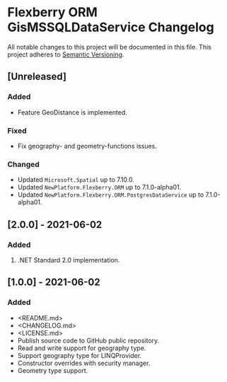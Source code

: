 # Flexberry ORM GisMSSQLDataService Changelog
All notable changes to this project will be documented in this file.
This project adheres to [Semantic Versioning](http://semver.org/).

## [Unreleased]
### Added
- Feature GeoDistance is implemented.

### Fixed
- Fix geography- and geometry-functions issues.

### Changed
- Updated `Microsoft.Spatial` up to 7.10.0.
- Updated `NewPlatform.Flexberry.ORM` up to 7.1.0-alpha01.
- Updated `NewPlatform.Flexberry.ORM.PostgresDataService` up to 7.1.0-alpha01.

## [2.0.0] - 2021-06-02

### Added

1. .NET Standard 2.0 implementation.

## [1.0.0] - 2021-06-02

### Added

* <README.md>
* <CHANGELOG.md>
* <LICENSE.md>
* Publish source code to GitHub public repository.
* Read and write support for geography type.
* Support geography type for LINQProvider.
* Constructor overrides with security manager.
* Geometry type support.

